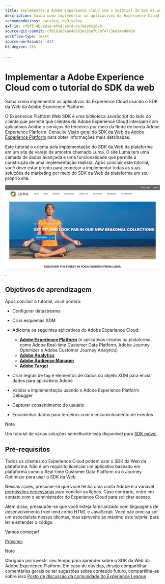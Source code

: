 ```yaml
---
title: Implementar a Adobe Experience Cloud com o tutorial do SDK da web
description: Saiba como implementar os aplicativos da Experience Cloud usando o SDK da Web da Adobe Experience Platform.
recommendations: catalog, noDisplay
exl-id: cf0ff74b-e81e-4f6d-ab7d-6c70e9b52d78
source-git-commit: cf0193e3aae4d6536c868f078f4773ee14e90408
workflow-type: tm+mt
source-wordcount: '417'
ht-degree: 26%

---
```


# Implementar a Adobe Experience Cloud com o tutorial do SDK da web

Saiba como implementar os aplicativos da Experience Cloud usando o SDK da Web da Adobe Experience Platform.

O Experience Platform Web SDK é uma biblioteca JavaScript do lado do cliente que permite que clientes do Adobe Experience Cloud interajam com aplicativos Adobe e serviços de terceiros por meio da Rede de borda Adobe Experience Platform. Consulte [Visão geral do SDK da Web da Adobe Experience Platform](https://experienceleague.adobe.com/docs/experience-platform/edge/home.html?lang=pt-BR) para obter informações mais detalhadas.

Este tutorial o orienta pela implementação do SDK da Web da plataforma em um site de varejo de amostra chamado Luma. O site [](https://luma.enablementadobe.com/content/luma/us/en.html)Luma tem uma camada de dados avançada e uma funcionalidade que permite a construção de uma implementação realista. Após concluir este tutorial, você deve estar pronto para começar a implementar todas as suas soluções de marketing por meio do SDK da Web da plataforma em seu próprio site.

[![Site Luma](assets/old-overview-luma.png)](https://luma.enablementadobe.com/content/luma/us/en.html).


## Objetivos de aprendizagem

Após concluir o tutorial, você poderá:

* Configurar datastreams

* Criar esquemas XDM

* Adicione os seguintes aplicativos do Adobe Experience Cloud:
   * **[Adobe Experience Platform](setup-experience-platform.md)** (e aplicativos criados na plataforma, como Adobe Real-time Customer Data Platform, Adobe Journey Optimizer e Adobe Customer Journey Analytics)
   * **[Adobe Analytics](setup-analytics.md)**
   * **[Adobe Audience Manager](setup-audience-manager.md)**
   * **[Adobe Target](setup-target.md)**

* Criar regras de tag e elementos de dados do objeto XDM para enviar dados para aplicativos Adobe

* Validar a implementação usando o Adobe Experience Platform Debugger

* Capturar consentimento do usuário

* Encaminhar dados para terceiros com o encaminhamento de eventos

>[!NOTE]
>
>Um tutorial de várias soluções semelhante está disponível para [SDK móvel](../tutorial-mobile-sdk/overview.md).

## Pré-requisitos

Todos os clientes do Experience Cloud podem usar o SDK da Web da plataforma. Não é um requisito licenciar um aplicativo baseado em plataforma como o Real-time Customer Data Platform ou o Journey Optimizer para usar o SDK da Web.

Nessas lições, presume-se que você tenha uma conta Adobe e a variável [permissões necessárias](configure-permissions.md) para concluir as lições. Caso contrário, entre em contato com o administrador do Experience Cloud para solicitar acesso.

Além disso, pressupõe-se que você esteja familiarizado com linguagens de desenvolvimento front-end como HTML e JavaScript. Você não precisa ser um especialista nesses idiomas, mas aproveite ao máximo este tutorial para ler e entender o código.

Vamos começar!

[Próximo: ](configure-permissions.md)

>[!NOTE]
>
>Obrigado por investir seu tempo para aprender sobre o SDK da Web da Adobe Experience Platform. Em caso de dúvidas, desejo compartilhar comentários gerais ou ter sugestões sobre conteúdo futuro, compartilhe-as sobre isso [Posto de discussão da comunidade do Experience League](https://experienceleaguecommunities.adobe.com/t5/adobe-experience-platform-launch/tutorial-discussion-implement-adobe-experience-cloud-with-web/td-p/444996)
